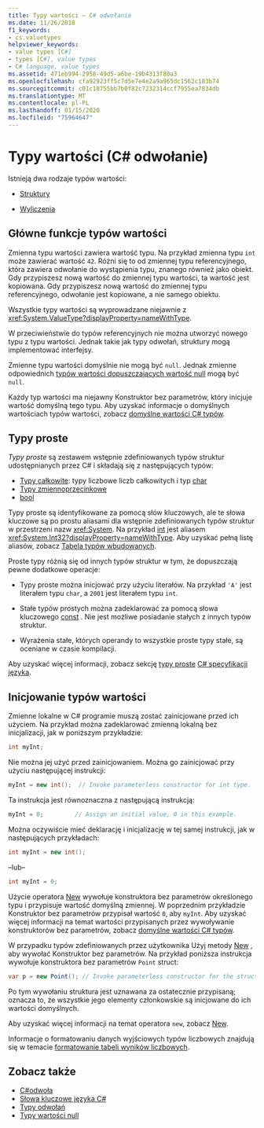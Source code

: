 ```yaml
---
title: Typy wartości — C# odwołanie
ms.date: 11/26/2018
f1_keywords:
- cs.valuetypes
helpviewer_keywords:
- value types [C#]
- types [C#], value types
- C# language, value types
ms.assetid: 471eb994-2958-49d5-a6be-19b4313f80a3
ms.openlocfilehash: cfa92923ff5c7d5e7e4e2a9a965dc1562c183b74
ms.sourcegitcommit: c01c18755bb7b0f82c7232314ccf7955ea7834db
ms.translationtype: MT
ms.contentlocale: pl-PL
ms.lasthandoff: 01/15/2020
ms.locfileid: "75964647"
---
```

# <a name="value-types-c-reference"></a>Typy wartości (C# odwołanie)

Istnieją dwa rodzaje typów wartości:

- [Struktury](struct.md)

- [Wyliczenia](../builtin-types/enum.md)

## <a name="main-features-of-value-types"></a>Główne funkcje typów wartości

Zmienna typu wartości zawiera wartość typu. Na przykład zmienna typu `int` może zawierać wartość `42`. Różni się to od zmiennej typu referencyjnego, która zawiera odwołanie do wystąpienia typu, znanego również jako obiekt. Gdy przypiszesz nową wartość do zmiennej typu wartości, ta wartość jest kopiowana. Gdy przypiszesz nową wartość do zmiennej typu referencyjnego, odwołanie jest kopiowane, a nie samego obiektu.

Wszystkie typy wartości są wyprowadzane niejawnie z <xref:System.ValueType?displayProperty=nameWithType>.

W przeciwieństwie do typów referencyjnych nie można utworzyć nowego typu z typu wartości. Jednak takie jak typy odwołań, struktury mogą implementować interfejsy.

Zmienne typu wartości domyślnie nie mogą być `null`. Jednak zmienne odpowiednich [typów wartości dopuszczających wartość null](../builtin-types/nullable-value-types.md) mogą być `null`.

Każdy typ wartości ma niejawny Konstruktor bez parametrów, który inicjuje wartość domyślną tego typu. Aby uzyskać informacje o domyślnych wartościach typów wartości, zobacz [domyślne wartości C# typów](../builtin-types/default-values.md).

## <a name="simple-types"></a>Typy proste

*Typy proste* są zestawem wstępnie zdefiniowanych typów struktur udostępnianych przez C# i składają się z następujących typów:

- [Typy całkowite](../builtin-types/integral-numeric-types.md): typy liczbowe liczb całkowitych i typ [char](../builtin-types/char.md)
- [Typy zmiennoprzecinkowe](../builtin-types/floating-point-numeric-types.md)
- [bool](../builtin-types/bool.md)

Typy proste są identyfikowane za pomocą słów kluczowych, ale te słowa kluczowe są po prostu aliasami dla wstępnie zdefiniowanych typów struktur w przestrzeni nazw <xref:System>. Na przykład [int](../builtin-types/integral-numeric-types.md) jest aliasem <xref:System.Int32?displayProperty=nameWithType>. Aby uzyskać pełną listę aliasów, zobacz [Tabela typów wbudowanych](built-in-types-table.md).

Proste typy różnią się od innych typów struktur w tym, że dopuszczają pewne dodatkowe operacje:

- Typy proste można inicjować przy użyciu literałów. Na przykład `'A'` jest literałem typu `char`, a `2001` jest literałem typu `int`.

- Stałe typów prostych można zadeklarować za pomocą słowa kluczowego [const](const.md) . Nie jest możliwe posiadanie stałych z innych typów struktur.

- Wyrażenia stałe, których operandy to wszystkie proste typy stałe, są oceniane w czasie kompilacji.

Aby uzyskać więcej informacji, zobacz sekcję [typy proste](~/_csharplang/spec/types.md#simple-types) [ C# specyfikacji języka](/dotnet/csharp/language-reference/language-specification/introduction).

## <a name="initializing-value-types"></a>Inicjowanie typów wartości

Zmienne lokalne w C# programie muszą zostać zainicjowane przed ich użyciem. Na przykład można zadeklarować zmienną lokalną bez inicjalizacji, jak w poniższym przykładzie:

```csharp
int myInt;
```

Nie można jej użyć przed zainicjowaniem. Można go zainicjować przy użyciu następującej instrukcji:

```csharp
myInt = new int();  // Invoke parameterless constructor for int type.
```

Ta instrukcja jest równoznaczna z następującą instrukcją:

```csharp
myInt = 0;         // Assign an initial value, 0 in this example.
```

Można oczywiście mieć deklarację i inicjalizację w tej samej instrukcji, jak w następujących przykładach:

```csharp
int myInt = new int();
```

–lub–

```csharp
int myInt = 0;
```

Użycie operatora [New](../operators/new-operator.md) wywołuje konstruktora bez parametrów określonego typu i przypisuje wartość domyślną zmiennej. W poprzednim przykładzie Konstruktor bez parametrów przypisał wartość `0`, aby `myInt`. Aby uzyskać więcej informacji na temat wartości przypisanych przez wywoływanie konstruktorów bez parametrów, zobacz [domyślne wartości C# typów](../builtin-types/default-values.md).

W przypadku typów zdefiniowanych przez użytkownika Użyj metody [New](../operators/new-operator.md) , aby wywołać Konstruktor bez parametrów. Na przykład poniższa instrukcja wywołuje konstruktora bez parametrów `Point` struct:

```csharp
var p = new Point(); // Invoke parameterless constructor for the struct.
```

Po tym wywołaniu struktura jest uznawana za ostatecznie przypisaną; oznacza to, że wszystkie jego elementy członkowskie są inicjowane do ich wartości domyślnych.

Aby uzyskać więcej informacji na temat operatora `new`, zobacz [New](../operators/new-operator.md).

Informacje o formatowaniu danych wyjściowych typów liczbowych znajdują się w temacie [formatowanie tabeli wyników liczbowych](formatting-numeric-results-table.md).

## <a name="see-also"></a>Zobacz także

- [C#odwoła](../index.md)
- [Słowa kluczowe języka C#](index.md)
- [Typy odwołań](reference-types.md)
- [Typy wartości null](../builtin-types/nullable-value-types.md)
